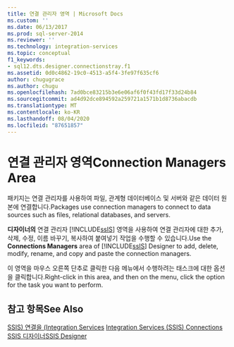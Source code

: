 ```yaml
---
title: 연결 관리자 영역 | Microsoft Docs
ms.custom: ''
ms.date: 06/13/2017
ms.prod: sql-server-2014
ms.reviewer: ''
ms.technology: integration-services
ms.topic: conceptual
f1_keywords:
- sql12.dts.designer.connectionstray.f1
ms.assetid: 0d0c4862-19c0-4513-a5f4-3fe97f635cf6
author: chugugrace
ms.author: chugu
ms.openlocfilehash: 7ad0bce83215b3e6e06af6f0f43fd17f33d24b84
ms.sourcegitcommit: ad4d92dce894592a259721a1571b1d8736abacdb
ms.translationtype: MT
ms.contentlocale: ko-KR
ms.lasthandoff: 08/04/2020
ms.locfileid: "87651857"
---
```

# <a name="connection-managers-area"></a><span data-ttu-id="c24b4-102">연결 관리자 영역</span><span class="sxs-lookup"><span data-stu-id="c24b4-102">Connection Managers Area</span></span>
  <span data-ttu-id="c24b4-103">패키지는 연결 관리자를 사용하여 파일, 관계형 데이터베이스 및 서버와 같은 데이터 원본에 연결합니다.</span><span class="sxs-lookup"><span data-stu-id="c24b4-103">Packages use connection managers to connect to data sources such as files, relational databases, and servers.</span></span>  
  
 <span data-ttu-id="c24b4-104">**디자이너의** 연결 관리자 [!INCLUDE[ssIS](../includes/ssis-md.md)] 영역을 사용하여 연결 관리자에 대한 추가, 삭제, 수정, 이름 바꾸기, 복사하여 붙여넣기 작업을 수행할 수 있습니다.</span><span class="sxs-lookup"><span data-stu-id="c24b4-104">Use the **Connections Managers** area of [!INCLUDE[ssIS](../includes/ssis-md.md)] Designer to add, delete, modify, rename, and copy and paste the connection managers.</span></span>  
  
 <span data-ttu-id="c24b4-105">이 영역을 마우스 오른쪽 단추로 클릭한 다음 메뉴에서 수행하려는 태스크에 대한 옵션을 클릭합니다.</span><span class="sxs-lookup"><span data-stu-id="c24b4-105">Right-click in this area, and then on the menu, click the option for the task you want to perform.</span></span>  
  
## <a name="see-also"></a><span data-ttu-id="c24b4-106">참고 항목</span><span class="sxs-lookup"><span data-stu-id="c24b4-106">See Also</span></span>  
 <span data-ttu-id="c24b4-107">[SSIS&#41; 연결을 &#40;Integration Services](connection-manager/integration-services-ssis-connections.md) </span><span class="sxs-lookup"><span data-stu-id="c24b4-107">[Integration Services &#40;SSIS&#41; Connections](connection-manager/integration-services-ssis-connections.md) </span></span>  
 [<span data-ttu-id="c24b4-108">SSIS 디자이너</span><span class="sxs-lookup"><span data-stu-id="c24b4-108">SSIS Designer</span></span>](ssis-designer.md)  
  
  
